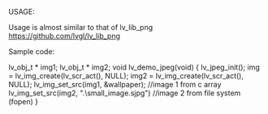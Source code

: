 USAGE:

Usage is almost similar to that of lv_lib_png
https://github.com/lvgl/lv_lib_png


Sample code:

lv_obj_t * img1;
lv_obj_t * img2;
void lv_demo_jpeg(void)
{
    lv_jpeg_init();
    img = lv_img_create(lv_scr_act(), NULL);
    img2 = lv_img_create(lv_scr_act(), NULL);
    lv_img_set_src(img1,  &wallpaper);            //image 1 from c array
    lv_img_set_src(img2,  ".\\small_image.sjpg")  //image 2 from file system (fopen)
}


